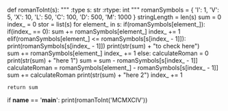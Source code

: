 def romanToInt(s):
    """
    :type s: str
    :rtype: int
    """
    romanSymbols = {
            'I': 1,
            'V': 5,
            'X': 10,
            'L': 50,
            'C': 100,
            'D': 500,
            'M': 1000
    }
    stringLength = len(s)
    sum = 0
    index_ = 0
    stor = list(s)
    for element_ in s:
        if(romanSymbols[element_]):
            if(index_ == 0):
                sum += romanSymbols[element_]
                index_ += 1
            elif(romanSymbols[element_] <= romanSymbols[s[index_ - 1]]):
                print(romanSymbols[s[index_ - 1]])
                print(str(sum) + "to check here")            	
                sum += romanSymbols[element_]
                index_ += 1
            else:
                calculateRoman = 0
                print(str(sum) + "here 1")
                sum = sum - romanSymbols[s[index_ - 1]]
                calculateRoman = romanSymbols[element_] - romanSymbols[s[index_ - 1]]               
                sum += calculateRoman
                print(str(sum) + "here 2")
                index_ += 1
                                                           
    return sum

if __name__ == '__main__':
    print(romanToInt('MCMXCIV'))  
    
  
